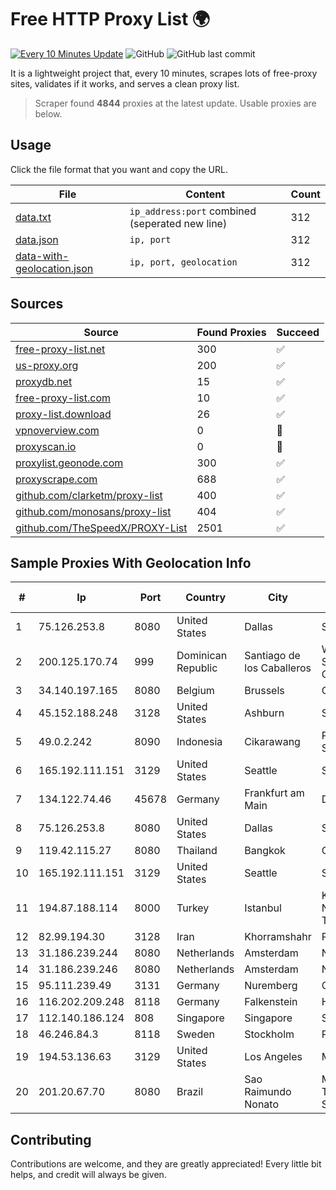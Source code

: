 
# Free HTTP Proxy List 🌍

[![Every 10 Minutes Update](https://github.com/mertguvencli/http-proxy-list/actions/workflows/main.yml/badge.svg?branch=main)](https://github.com/mertguvencli/http-proxy-list/actions/workflows/main.yml)
![GitHub](https://img.shields.io/github/license/mertguvencli/http-proxy-list)
![GitHub last commit](https://img.shields.io/github/last-commit/mertguvencli/http-proxy-list)

It is a lightweight project that, every 10 minutes, scrapes lots of free-proxy sites, validates if it works, and serves a clean proxy list.


> Scraper found **4844** proxies at the latest update. Usable proxies are below.

## Usage

Click the file format that you want and copy the URL.


|File|Content|Count|
|----|-------|-----|
|[data.txt](https://raw.githubusercontent.com/mertguvencli/http-proxy-list/main/proxy-list/data.txt)|`ip_address:port` combined (seperated new line)|312|
|[data.json](https://raw.githubusercontent.com/mertguvencli/http-proxy-list/main/proxy-list/data.json)|`ip, port`|312|
|[data-with-geolocation.json](https://raw.githubusercontent.com/mertguvencli/http-proxy-list/main/proxy-list/data-with-geolocation.json)|`ip, port, geolocation`|312|

## Sources

|Source|Found Proxies|Succeed|
|------|-------------|-------|
|[free-proxy-list.net](https://free-proxy-list.net)|300|✅|
|[us-proxy.org](https://www.us-proxy.org)|200|✅|
|[proxydb.net](http://proxydb.net)|15|✅|
|[free-proxy-list.com](https://free-proxy-list.com/?page=&port=&type%5B%5D=http&type%5B%5D=https&up_time=0&search=Search)|10|✅|
|[proxy-list.download](https://www.proxy-list.download/HTTP)|26|✅|
|[vpnoverview.com](https://vpnoverview.com/privacy/anonymous-browsing/free-proxy-servers)|0|🚫|
|[proxyscan.io](https://www.proxyscan.io)|0|🚫|
|[proxylist.geonode.com](https://proxylist.geonode.com/api/proxy-list?limit=300&page=1&sort_by=lastChecked&sort_type=desc&protocols=http,https)|300|✅|
|[proxyscrape.com](https://api.proxyscrape.com/v2/?request=displayproxies&protocol=http&timeout=10000&country=all&ssl=all&anonymity=all)|688|✅|
|[github.com/clarketm/proxy-list](https://raw.githubusercontent.com/clarketm/proxy-list/master/proxy-list-raw.txt)|400|✅|
|[github.com/monosans/proxy-list](https://raw.githubusercontent.com/monosans/proxy-list/main/proxies/http.txt)|404|✅|
|[github.com/TheSpeedX/PROXY-List](https://raw.githubusercontent.com/TheSpeedX/PROXY-List/master/http.txt)|2501|✅|


## Sample Proxies With Geolocation Info

|#|Ip|Port|Country|City|Internet Service Provider|
|-|--|----|-------|----|-------------------------|
|1|75.126.253.8|8080|United States|Dallas|SoftLayer|
|2|200.125.170.74|999|Dominican Republic|Santiago de los Caballeros|WIRELESS MULTI SERVICE VARGAS CABRERA, S. R. L|
|3|34.140.197.165|8080|Belgium|Brussels|Google LLC|
|4|45.152.188.248|3128|United States|Ashburn|Sprint|
|5|49.0.2.242|8090|Indonesia|Cikarawang|PT Usaha Adi Sanggoro|
|6|165.192.111.151|3129|United States|Seattle|SoftLayer|
|7|134.122.74.46|45678|Germany|Frankfurt am Main|DigitalOcean, LLC|
|8|75.126.253.8|8080|United States|Dallas|SoftLayer|
|9|119.42.115.27|8080|Thailand|Bangkok|CAT-BB|
|10|165.192.111.151|3129|United States|Seattle|SoftLayer|
|11|194.87.188.114|8000|Turkey|Istanbul|Kadir Huseyin Tezcan Nosspeed Internet Teknolojileri|
|12|82.99.194.30|3128|Iran|Khorramshahr|ParsOnline Co.|
|13|31.186.239.244|8080|Netherlands|Amsterdam|NetSkope Inc|
|14|31.186.239.246|8080|Netherlands|Amsterdam|NetSkope Inc|
|15|95.111.239.49|3131|Germany|Nuremberg|Contabo GmbH|
|16|116.202.209.248|8118|Germany|Falkenstein|Hetzner Online GmbH|
|17|112.140.186.124|808|Singapore|Singapore|Sparkstation Pte Ltd|
|18|46.246.84.3|8118|Sweden|Stockholm|Portlane Network|
|19|194.53.136.63|3129|United States|Los Angeles|M247 Europe SRL|
|20|201.20.67.70|8080|Brazil|Sao Raimundo Nonato|MOB SERVICOS DE TELECOMUNICACOES S.A.|



## Contributing

Contributions are welcome, and they are greatly appreciated! Every
little bit helps, and credit will always be given.

